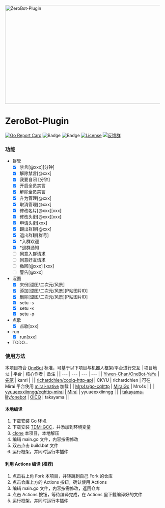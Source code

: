 <img src="https://socialify.git.ci/Yiwen-Chan/ZeroBot-Plugin/image?forks=1&issues=1&language=1&owner=1&pulls=1&stargazers=1&theme=Light" alt="ZeroBot-Plugin" width="640" height="320" />

# ZeroBot-Plugin

[![Go Report Card](https://goreportcard.com/badge/github.com/Yiwen-Chan/ZeroBot-Plugin)](https://goreportcard.com/report/github.com/github.com/Yiwen-Chan/ZeroBot-Plugin)
![Badge](https://img.shields.io/badge/OneBot-v11-black)
![Badge](https://img.shields.io/badge/ZeroBot-v1.0.1-black)
[![License](https://img.shields.io/github/license/Yiwen-Chan/ZeroBot-Plugin.svg)](https://raw.githubusercontent.com/Yiwen-Chan/ZeroBot-Plugin/master/LICENSE)
[![反馈群](https://img.shields.io/badge/反馈群-1048452984-green.svg)](https://jq.qq.com/?_wv=1027&k=QMb7x1mM)


### 功能
- 群管
    - [x] 禁言[@xxx][分钟]
    - [x] 解除禁言[@xxx]
    - [x] 我要自闭 [分钟]
    - [x] 开启全员禁言
    - [x] 解除全员禁言
    - [x] 升为管理[@xxx]
    - [x] 取消管理[@xxx]
    - [x] 修改名片[@xxx][xxx]
    - [x] 修改头衔[@xxx][xxx]
    - [x] 申请头衔[xxx]
    - [x] 踢出群聊[@xxx]
    - [x] 退出群聊[群号]
    - [x] *入群欢迎
    - [x] *退群通知
    - [ ] 同意入群请求
    - [ ] 同意好友请求
    - [ ] 撤回[@xxx] [xxx]
    - [ ] 警告[@xxx]
- 涩图
    - [x] 来份[涩图/二次元/风景]
    - [x] 添加[涩图/二次元/风景][P站图片ID]
    - [x] 删除[涩图/二次元/风景][P站图片ID]
    - [x] setu -s
    - [x] setu -x
    - [x] setu -p
- 点歌
    - [x] 点歌[xxx]
- run
    - [x] run[xxx]
- TODO...

### 使用方法

本项目符合 [OneBot](https://github.com/howmanybots/onebot) 标准，可基于以下项目与机器人框架/平台进行交互
| 项目地址 | 平台 | 核心作者 | 备注 |
| --- | --- | --- | --- |
| [Yiwen-Chan/OneBot-YaYa](https://github.com/Yiwen-Chan/OneBot-YaYa) | [先驱](https://www.xianqubot.com/) | kanri |  |
| [richardchien/coolq-http-api](https://github.com/richardchien/coolq-http-api) | CKYU | richardchien | 可在 Mirai 平台使用 [mirai-native](https://github.com/iTXTech/mirai-native) 加载 |
| [Mrs4s/go-cqhttp](https://github.com/Mrs4s/go-cqhttp) | [MiraiGo](https://github.com/Mrs4s/MiraiGo) | Mrs4s |  |
| [yyuueexxiinngg/cqhttp-mirai](https://github.com/yyuueexxiinngg/cqhttp-mirai) | [Mirai](https://github.com/mamoe/mirai) | yyuueexxiinngg |  |
| [takayama-lily/onebot](https://github.com/takayama-lily/onebot) | [OICQ](https://github.com/takayama-lily/oicq) | takayama |  |

#### 本地编译
1. 下载安装 [Go](https://studygolang.com/dl/golang/go1.16.2.windows-amd64.msi) 环境
2. 下载安装 [TDM-GCC](https://github.com/jmeubank/tdm-gcc/releases)，并添加到环境变量
3. [clone](https://github.com/Yiwen-Chan/ZeroBot-Plugin/archive/master.zip) 本项目，本地解压
4. 编辑 main.go 文件，内容按需修改
5. 双击点击 build.bat 文件
6. 运行框架，并同时运行本插件

#### 利用 Actions 编译 (推荐)
1. 点击右上角 Fork 本项目，并转跳到自己 Fork 的仓库
2. 点击仓库上方的 Actions 按钮，确认使用 Actions
3. 编辑 main.go 文件，内容按需修改，返回仓库
4. 点击 Actions 按钮，等待编译完成，在 Actions 里下载编译好的文件
5. 运行框架，并同时运行本插件

